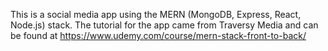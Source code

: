 This is a social media app using the MERN (MongoDB, Express, React, Node.js) stack. The tutorial for the app came from Traversy Media and can be found at https://www.udemy.com/course/mern-stack-front-to-back/
